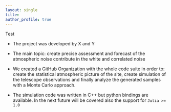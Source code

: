 ```yaml
---
layout: single
title:
author_profile: true
---
```


Test

- The project was developed by X and Y
- The main topic: create precise assessment and forecast of the atmospheric noise contribute in the white and correlated noise
- We created a GitHub Organization with the whole code suite in order to: create the statistical atmospheric picture of the site, create simulation of the telescope observations and finally analyze the generated samples with a Monte Carlo approach.

- The simulation code was written in C++ but python bindings are available. In the next future will be covered also the support for `Julia >= 1.0`